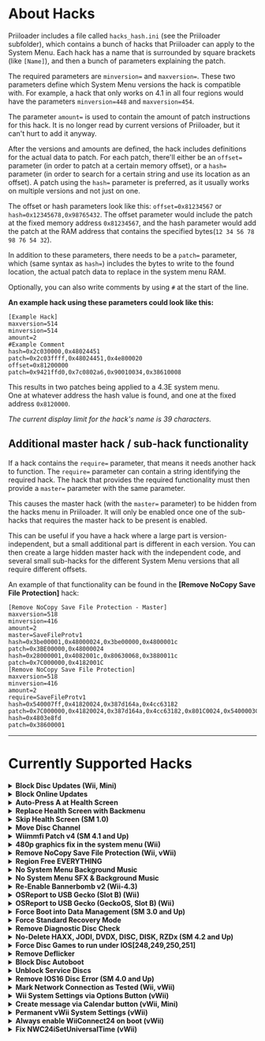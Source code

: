 # About Hacks

Priiloader includes a file called `hacks_hash.ini` (see the Priiloader 
subfolder), which contains a bunch of hacks that Priiloader can apply to the 
System Menu. Each hack has a name that is surrounded by square brackets 
(like `[Name]`), and then a bunch of parameters explaining the patch. 

The required parameters are `minversion=` and `maxversion=`. These two parameters 
define which System Menu versions the hack is compatible with. For example, 
a hack that only works on 4.1 in all four regions would have the parameters
`minversion=448` and `maxversion=454`. 

The parameter `amount=` is used to contain the amount of patch instructions for 
this hack. It is no longer read by current versions of Priiloader, but it 
can't hurt to add it anyway. 

After the versions and amounts are defined, the hack includes definitions for 
the actual data to patch. For each patch, there'll either be an `offset=` 
parameter (in order to patch at a certain memory offset), or a `hash=` 
parameter (in order to search for a certain string and use its location as 
an offset). A patch using the `hash=` parameter is preferred, as it usually 
works on multiple versions and not just on one. 

The offset or hash parameters look like this: `offset=0x81234567` or 
`hash=0x12345678,0x98765432`. The offset parameter would include the patch
at the fixed memory address `0x81234567`, and the hash parameter would add the patch
at the RAM address that contains the specified bytes(`12 34 56 78 98 76 54 32`). 

In addition to these parameters, there needs to be a `patch=` parameter, which
(same syntax as `hash=`) includes the bytes to write to the found location, 
the actual patch data to replace in the system menu RAM. 

Optionally, you can also write comments by using `#` at the start of the line.


**An example hack using these parameters could look like this:** 

```
[Example Hack]
maxversion=514
minversion=514
amount=2
#Example Comment
hash=0x2c030000,0x48024451
patch=0x2c03ffff,0x48024451,0x4e800020
offset=0x81200000
patch=0x9421ffd0,0x7c0802a6,0x90010034,0x38610008
```

This results in two patches being applied to a 4.3E system menu.  
One at whatever address the hash value is found, and one at the fixed 
address `0x8120000`.

*The current display limit for the hack's name is 39 characters.*



## Additional master hack / sub-hack functionality

If a hack contains the `require=` parameter, that means it needs another hack
to function. The `require=` parameter can contain a string identifying the
required hack. The hack that provides the required functionality must then
provide a `master=` parameter with the same parameter. 

This causes the master hack (with the `master=` parameter) to be hidden from
the hacks menu in Priiloader. It will only be enabled once one of the sub-hacks that requires the master hack to be present is enabled. 

This can be useful if you have a hack where a large part is version-independent,
but a small additional part is different in each version. You can then create
a large hidden master hack with the independent code, and several small sub-hacks
for the different System Menu versions that all require different offsets. 

An example of that functionality can be found in the **[Remove NoCopy Save File Protection]** hack:

```
[Remove NoCopy Save File Protection - Master]
maxversion=518
minversion=416
amount=2
master=SaveFileProtv1
hash=0x3be00001,0x48000024,0x3be00000,0x4800001c
patch=0x3BE00000,0x48000024
hash=0x28000001,0x4082001c,0x80630068,0x3880011c
patch=0x7C000000,0x4182001C
[Remove NoCopy Save File Protection]
maxversion=518
minversion=416
amount=2
require=SaveFileProtv1
hash=0x540007ff,0x41820024,0x387d164a,0x4cc63182
patch=0x7C000000,0x41820024,0x387d164a,0x4cc63182,0x801C0024,0x5400003C,0x901C0024,0x48000018
hash=0x4803e8fd
patch=0x38600001
```

---

# Currently Supported Hacks

<details>
  <summary><b>Block Disc Updates (Wii, Mini)</b></summary>
    
  Removes the “Wii System Update” screen included with some games that force you to update the system before playing the game.
  Games with newer versions of the system menu/IOSs than what you have installed will not force you to update. 
  Useful for staying on your current system menu and playing the most recent games without having to update.

</details>

<details>
  <summary><b>Block Online Updates</b></summary>
  
  Disables updating your Wii. Updates will fail with error 32007.  
  Useful for staying on your current system menu and playing the most recent games without having to update.

</details>

<details>
  <summary><b>Auto-Press A at Health Screen</b></summary>
  
  It will automatically press the A Button to get past the initial “Health and Safety” screen.

</details>

<details>
  <summary><b>Replace Health Screen with Backmenu</b></summary>
  
  It no longer displays the health warning screen, so no need to press A, it will go straight to the channels screen.

</details>

<details>
  <summary><b>Skip Health Screen (SM 1.0)</b></summary>
  
  Replace Health Screen with Backmenu hack alternative for System Menu 1.0 Only.  
  Warm boot on 1.0 just skips the Health Screen, there’s no Backmenu animation for it to use instead.

</details>

<details>
  <summary><b>Move Disc Channel</b></summary>
  
  Enables moving the Disc Channel anywhere on the Wii Menu. It’s normally stuck in the top left of the first page.  
  You can move the disc channel around like any other channel by holding A+B with this hack.

</details>

<details>
  <summary><b>Wiimmfi Patch v4 (SM 4.1 and Up)</b></summary>
  
  This hack will patch all games to work with Wiimmfi when run through the disc channel, making running the patcher from the HBC redundant.

</details>

<details>
  <summary><b>480p graphics fix in the system menu (Wii)</b></summary>
  
  Fixes an image display issue that can occur when using 480p display mode.  
  *The hack will only fix the image in the Wii System Menu.*  
  
[More info with pictures can be found here](https://www.retrorgb.com/wii-480p-video-bug-discovered.html)

</details>

<details>
  <summary><b>Remove NoCopy Save File Protection (Wii, vWii)</b></summary>
  
  Allows you to copy normally disallowed save files to your SD card from Data Management.

</details>

<details>
  <summary><b>Region Free EVERYTHING</b></summary>
  
  Unblocks region-locked Wii Disc Titles, Gamecube Disc Titles, and Wii System Menu Titles (WiiWare, VC, Arcade, Channels)  
  
  ***Not every title will work!***

</details>

<details>
  <summary><b>No System Menu Background Music</b></summary>
  
  Disables the background music the System Menu plays.

</details>

<details>
  <summary><b>No System Menu SFX & Background Music</b></summary>
  
  Disables System Menu sound effects and disables the background music the System Menu plays.

</details>

<details>
  <summary><b>Re-Enable Bannerbomb v2 (Wii-4.3)</b></summary>
  
  Enables the “Bannerbomb” exploit on the Wii System Menu 4.3.  
  Not needed when the Homebrew Channel is already installed.

</details>

<details>
  <summary><b>OSReport to USB Gecko (Slot B) (Wii)</b></summary>
  
  Sends Wii Menu logs to a debugging device in memory card slot B.
  If enabled, **[OSReport to USB Gecko (GeckoOS, Slot B)]** will not work.

</details>

<details>
  <summary><b>OSReport to USB Gecko (GeckoOS, Slot B) (Wii)</b></summary>
  
  Sends Wii Menu logs to a debugging device in memory card slot B, if the Wii Menu is launched by Gecko OS.

</details>

<details>
  <summary><b>Force Boot into Data Management (SM 3.0 and Up)</b></summary>
  
  Forces direct booting to the Data Management screen skipping the main menu screen.  
  *This is useful for deleting data that causes a banner brick.*

</details>

<details>
  <summary><b>Force Standard Recovery Mode</b></summary>
  
  Automatically launches the console in recovery mode.  
  Used to launch recovery discs, letting users unbrick their Wii systems.

</details>

<details>
  <summary><b>Remove Diagnostic Disc Check</b></summary>
  
  Recovery Mode waits for the Wii Backup Disc to be inserted.  
  Enabling this should remove the check for Wii Backup Disc, and allow any disc/game to boot.

</details>

<details>
  <summary><b>No-Delete HAXX, JODI, DVDX, DISC, DISK, RZDx (SM 4.2 and Up)</b></summary>
  
  Prevents deletion of The Homebrew Channel, DVDX, and Zothers, which was introduced in the System Menu 4.2 update.  
  (Therefore the hack only exists for 4.2/4.3 System Menu versions.)

</details>

<details>
  <summary><b>Force Disc Games to run under IOS[248,249,250,251]</b></summary>
  
  Causes disc games to stop working. Some games will simply hang because IOS249 is a stub that isn’t properly handling IO, and others will show error 002 if they require IOS55 or higher since they check which IOS is running.  
  Useful for testing which games show error 002 without dumping them. If you installed cIOS for 249 the game should probably boot.  
  Force Disc Games to run under IOS248, IOS250, and IOS251 were added to allow booting of cIOSes usually installed in those slots.

</details>

<details>
  <summary><b>Remove Deflicker</b></summary>
  
  Disables blur filter in System Menu. It is highly recommended when using 480p display mode.

</details>

<details>
  <summary><b>Block Disc Autoboot</b></summary>
  
  Blocks automatic booting of discs whose ID starts with 0 or 1. (Diagnostic Discs)

</details>

<details>
  <summary><b>Unblock Service Discs</b></summary>
  
  It unblocks discs with IDs:
  * `RAAE` (Wii Startup Disc) - Added in SM 1.0
  * `408x` and `410x` (Wii Backup Discs) - Added in SM 4.0
  * `007E` (Auto Erase Disc) - Mini only
  * `401A` (Unknown Repair Disc) - vWii only

</details>

<details>
  <summary><b>Remove IOS16 Disc Error (SM 4.0 and Up)</b></summary>
  
  Disables the code in the System Menu that blocks all discs using IOS16. (IOS16 is exclusively used by Wii Backup Disc.)  
  *IOS16 was blocked and stubbed with the release of System Menu 4.0.*

</details>

<details>
  <summary><b>Mark Network Connection as Tested (Wii, vWii)</b></summary>
  
  Marks the connection as tested, so the "Use this connection" button is clickable.  
  Good for changing the default connection without performing the test.

</details>

<details>
  <summary><b>Wii System Settings via Options Button (vWii)</b></summary>
  
  Enables starting Wii System Settings when you click the Wii Options button.

</details>

<details>
  <summary><b>Create message via Calendar button (vWii, Mini)</b></summary>
  
  Clicking on the Calendar button would open the Create Message menu instead of the Calendar.   
  This enables access to Memos, Wii Mail, and Address Book.

</details>

<details>
  <summary><b>Permanent vWii System Settings (vWii)</b></summary>
  
  This hack would disable vWii System Settings overwrite which usually happens after vWii's reboot. The second thing it does is fix shutdown when standby mode is enabled.  
  If enabled **[Always enable WiiConnect24 on boot]** hack will not work. You can enable WC24 and Standby manually.  
  *More info about it [HERE](./FAQ.md#how-to-use-permanent-wii-system-settings-on-vwii).*

</details>

<details>
  <summary><b>Always enable WiiConnect24 on boot (vWii)</b></summary>
  
  Enables WiiConnect24 and Standby Connection at vWii's SM start.  
  It doesn't work with **[Permanent vWii System Settings]** enabled.

</details>

<details>
  <summary><b>Fix NWC24iSetUniversalTime (vWii)</b></summary>
  
  In the current state, it is a dynamic hack that needs to be generated for a specific region and a specific UTC time zone. 
  This is an experimental hack created to fix the vWii timestamp expiration bug.  
  *You can generate it [HERE](https://garyodernichts.github.io/priiloader-patch-gen/).*

</details>
